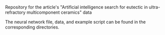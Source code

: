 Repository for the article's "Artificial intelligence search for eutectic in ultra-refractory multicomponent ceramics" data

The neural network file, data, and example script can be found in the corresponding directories.
